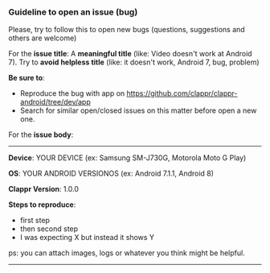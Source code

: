 ### Guideline to open an issue (bug)

Please, try to follow this to open new bugs (questions, suggestions and others are welcome)

For the **issue title**: A **meaningful title** (like: Video doesn't work at Android 7). Try to **avoid helpless title** (like: it doesn't work, Android 7, bug, problem)

**Be sure to**:

* Reproduce the bug with app on https://github.com/clappr/clappr-android/tree/dev/app
* Search for similar open/closed issues on this matter before open a new one.

For the **issue body**:
<hr>

**Device**: YOUR DEVICE (ex: Samsung SM-J730G, Motorola Moto G Play)

**OS**: YOUR ANDROID VERSIONOS (ex: Android 7.1.1, Android 8)

**Clappr Version**: 1.0.0

**Steps to reproduce**:

* first step
* then second step
* I was expecting X but instead it shows Y

ps: you can attach images, logs or whatever you think might be helpful.
<hr>

